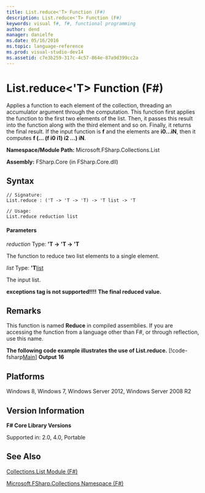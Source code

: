 ```yaml
---
title: List.reduce<'T> Function (F#)
description: List.reduce<'T> Function (F#)
keywords: visual f#, f#, functional programming
author: dend
manager: danielfe
ms.date: 05/16/2016
ms.topic: language-reference
ms.prod: visual-studio-dev14
ms.assetid: c7e3b259-317c-4c57-864e-87a9d399cc2a 
---
```


# List.reduce<'T> Function (F#)

Applies a function to each element of the collection, threading an accumulator argument through the computation. This function first applies the function to the first two elements of the list. Then, it passes this result into the function along with the third element and so on. Finally, it returns the final result. If the input function is **f** and the elements are **i0...iN**, then it computes **f (... (f i0 i1) i2 ...) iN**.

**Namespace/Module Path:** Microsoft.FSharp.Collections.List

**Assembly:** FSharp.Core (in FSharp.Core.dll)


## Syntax

```
// Signature:
List.reduce : ('T -> 'T -> 'T) -> 'T list -> 'T

// Usage:
List.reduce reduction list
```

#### Parameters
*reduction*
Type: **'T -&gt; 'T -&gt; 'T**


The function to reduce two list elements to a single element.


*list*
Type: **'T**[list](https://msdn.microsoft.com/library/c627b668-477b-4409-91ed-06d7f1b3e4a7)


The input list.



**exceptions tag is not supported!!!!**
**The final reduced value.**
## Remarks
This function is named **Reduce** in compiled assemblies. If you are accessing the function from a language other than F#, or through reflection, use this name.

**The following code example illustrates the use of List.reduce.**
[!code-fsharp[Main](snippets/fslists/snippet33.fs)]
**Output**
**16**
## Platforms
Windows 8, Windows 7, Windows Server 2012, Windows Server 2008 R2


## Version Information
**F# Core Library Versions**

Supported in: 2.0, 4.0, Portable




## See Also
[Collections.List Module &#40;F&#35;&#41;](Collections.List-Module-%5BFSharp%5D.md)

[Microsoft.FSharp.Collections Namespace &#40;F&#35;&#41;](Microsoft.FSharp.Collections-Namespace-%5BFSharp%5D.md)

